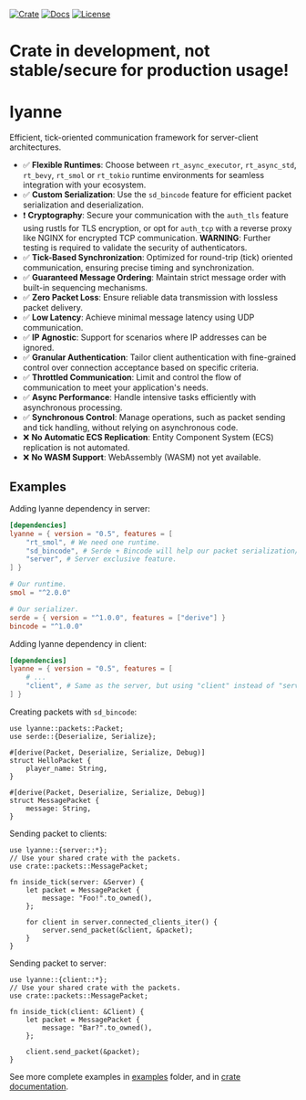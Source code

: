 [![Crate](https://img.shields.io/crates/v/lyanne.svg)](https://crates.io/crates/lyanne)
[![Docs](https://docs.rs/lyanne/badge.svg)](https://docs.rs/lyanne/latest/lyanne/)
[![License](https://img.shields.io/badge/license-MIT%2FApache-blue.svg)](LICENSE-MIT)

# Crate in development, not stable/secure for production usage!

# lyanne

Efficient, tick-oriented communication framework for server-client architectures.

- ✅ **Flexible Runtimes**: Choose between `rt_async_executor`, `rt_async_std`, `rt_bevy`, `rt_smol` or `rt_tokio` runtime environments for seamless integration with your ecosystem.
- ✅ **Custom Serialization**: Use the `sd_bincode` feature for efficient packet serialization and deserialization.
- ❗ **Cryptography**: Secure your communication with the `auth_tls` feature using rustls for TLS encryption, or opt for `auth_tcp` with a reverse proxy like NGINX for encrypted TCP communication. **WARNING**: Further testing is required to validate the security of authenticators.
- ✅ **Tick-Based Synchronization**: Optimized for round-trip (tick) oriented communication, ensuring precise timing and synchronization.
- ✅ **Guaranteed Message Ordering**: Maintain strict message order with built-in sequencing mechanisms.
- ✅ **Zero Packet Loss**: Ensure reliable data transmission with lossless packet delivery.
- ✅ **Low Latency**: Achieve minimal message latency using UDP communication.
- ✅ **IP Agnostic**: Support for scenarios where IP addresses can be ignored.
- ✅ **Granular Authentication**: Tailor client authentication with fine-grained control over connection acceptance based on specific criteria.
- ✅ **Throttled Communication**: Limit and control the flow of communication to meet your application's needs.
- ✅ **Async Performance**: Handle intensive tasks efficiently with asynchronous processing.
- ✅ **Synchronous Control**: Manage operations, such as packet sending and tick handling, without relying on asynchronous code.
- ❌ **No Automatic ECS Replication**: Entity Component System (ECS) replication is not automated.
- ❌ **No WASM Support**: WebAssembly (WASM) not yet available.

## Examples

Adding lyanne dependency in server:

```toml
[dependencies]
lyanne = { version = "0.5", features = [
    "rt_smol", # We need one runtime.
    "sd_bincode", # Serde + Bincode will help our packet serialization/deserialization.
    "server", # Server exclusive feature.
] }

# Our runtime.
smol = "^2.0.0"

# Our serializer.
serde = { version = "^1.0.0", features = ["derive"] }
bincode = "^1.0.0"
```

Adding lyanne dependency in client:

```toml
[dependencies]
lyanne = { version = "0.5", features = [
    # ...
    "client", # Same as the server, but using "client" instead of "server".
] }
```

Creating packets with `sd_bincode`:

```rust,no_run
use lyanne::packets::Packet;
use serde::{Deserialize, Serialize};

#[derive(Packet, Deserialize, Serialize, Debug)]
struct HelloPacket {
    player_name: String,
}

#[derive(Packet, Deserialize, Serialize, Debug)]
struct MessagePacket {
    message: String,
}
```

Sending packet to clients:

```rust,no_run
use lyanne::{server::*};
// Use your shared crate with the packets.
use crate::packets::MessagePacket;

fn inside_tick(server: &Server) {
    let packet = MessagePacket {
        message: "Foo!".to_owned(),
    };

    for client in server.connected_clients_iter() {
        server.send_packet(&client, &packet);
    }
}
```

Sending packet to server:

```rust,no_run
use lyanne::{client::*};
// Use your shared crate with the packets.
use crate::packets::MessagePacket;

fn inside_tick(client: &Client) {
    let packet = MessagePacket {
        message: "Bar?".to_owned(),
    };

    client.send_packet(&packet);
}
```

See more complete examples in [examples](https://github.com/Robsutar/lyanne/tree/main/examples) folder, and in [crate documentation](https://docs.rs/lyanne/latest/lyanne/).